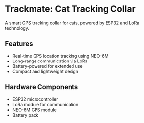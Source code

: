# Trackmate: Cat Tracking Collar

A smart GPS tracking collar for cats, powered by ESP32 and LoRa technology.

## Features
- Real-time GPS location tracking using NEO-6M
- Long-range communication via LoRa
- Battery-powered for extended use
- Compact and lightweight design

## Hardware Components
- ESP32 microcontroller
- LoRa module for communication
- NEO-6M GPS module
- Battery pack